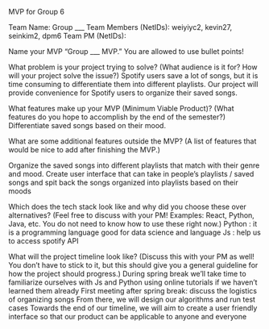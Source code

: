 MVP for Group 6

Team Name: Group ___
Team Members (NetIDs): weiyiyc2, kevin27, seinkim2, dpm6
Team PM (NetIDs):

Name your MVP “Group ___ MVP.”  You are allowed to use bullet points!

What problem is your project trying to solve? 
(What audience is it for? How will your project solve the issue?)
Spotify users save a lot of songs, but it is time consuming to differentiate them into different playlists. Our project will provide convenience for Spotify users to organize their saved songs.

What features make up your MVP (Minimum Viable Product)?
(What features do you hope to accomplish by the end of the semester?)
Differentiate saved songs based on their mood.

What are some additional features outside the MVP?
(A list of features that would be nice to add after finishing the MVP.)

Organize the saved songs into different playlists that match with their genre and mood.
Create user interface that can take in people’s playlists / saved songs and spit back the songs organized into playlists based on their moods

Which does the tech stack look like and why did you choose these over alternatives? 
(Feel free to discuss with your PM! Examples: React, Python, Java, etc. You do not need to know how to use these right now.)
Python : it is a programming language good for data science and language 
Js :  help us to access spotify API 

What will the project timeline look like?
(Discuss this with your PM as well! You don’t have to stick to it, but this should give you a general guideline for how the project should progress.)
During spring break we’ll take time to familiarize ourselves with Js and Python using online tutorials if we haven’t learned them already
First meeting after spring break: discuss the logistics of organizing songs
From there, we will design our algorithms and run test cases
Towards the end of our timeline, we will aim to create a user friendly interface so that our product can be applicable to anyone and everyone

